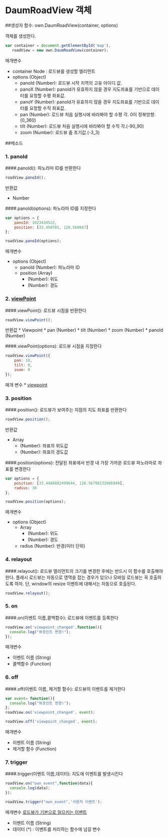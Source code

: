 # DaumRoadView 객체


##생성자 함수: own.DaumRoadView(container, options)

객체를 생성한다.
```javascript
var container = document.getElementById('map'),
   roadView = new own.DaumRoadView(container);
```

  매개변수
  * container Node : 로드뷰를 생성할 엘리먼트
  * options (Object)
    * panoId (Number): 로드뷰 시작 지역의 고유 아이디 값.
    * panoX (Number): panoId가 유효하지 않을 경우 지도좌표를 기반으로 데이터를 요청할 수평 좌표값.
    * panoY (Number): panoId가 유효하지 않을 경우 지도좌표를 기반으로 데이터를 요청할 수직 좌표값.
    * pan (Number): 로드뷰 처음 실행시에 바라봐야 할 수평 각. 0이 정북방향. (0_360)
    * tilt (Number): 로드뷰 처음 실행시에 바라봐야 할 수직 각.(-90_90)
    * zoom (Number): 로드뷰 줌 초기값.(-3_3)


##메소드

### 1. panoId

####.panoId(): 파노라마 ID를 반환한다

```javascript
roadView.panoId();
```
  반환값
  * Number


####.panoId(options): 파노라마 ID를 지정한다

```javascript
var options = {
    panoId: 1023434522,
    position: [33.450701, 126.560667]
};

roadView.panoId(options);
```
  매개변수
  * options (Object)
    * panoId (Number): 파노라마 ID
    * position (Array)
        * (Number): 위도
        * (Number): 경도


### 2. [viewPoint](http://apis.map.daum.net/web/documentation/#Roadview_setViewpoint)

####.viewPoint(): 로드뷰 시점을 반환한다

```javascript
roadView.viewPoint();
```
  반환값
    * Viewpoint
        * pan (Number)
        * tilt (Number)
        * zoom (Number)
        * panoId (Number)

####.viewPoint(options): 로드뷰 시점을 지정한다

```javascript
roadView.viewPoint({
    pan: 10,
    tilt: 0,
    zoom: 0
});
```
  매개 변수
    * [viewpoint](http://apis.map.daum.net/web/documentation/#Viewpoint)


### 3. position

####.position(): 로드뷰가 보여주는 지점의 지도 좌표를 반환한다

```javascript
roadView.position();
```
  반환값
  * Array
    * (Number): 좌표의 위도값
    * (Number): 좌표의 경도값


####.position(options): 전달된 좌표에서 반경 내 가장 가까운 로드뷰 파노라마로 좌표를 변경한다

```javascript
var options = {
    position: [33.4488882499644, 126.56798133906949],
    radius: 30
};

roadView.position(options);
```
  매개변수
  * options (Object)
    * Array
        * (Number): 위도
        * (Number): 경도
    * radius (Number): 반경(미터 단위)


### 4. relayout

####.relayout(): 로드뷰 엘리먼트의 크기를 변경한 후에는 반드시 이 함수를 호출해야 한다.
플래시 로드뷰는 자동으로 영역을 잡는 경우가 있으나 모바일 로드뷰는 꼭 호출하도록 하자.
단, window의 resize 이벤트에 대해서는 자동으로 호출된다.

```javascript
roadView.relayout();
```


### 5. on
  
####.on(이벤트 이름,콜백함수): 로드뷰에 이벤트를 등록한다
  
```javascript
roadView.on('viewpoint_changed',function(){
  console.log("뷰포인트 변경!");
});
```

  매개변수
  * 이벤트 이름 (String)
  * 콜백함수 (Function)


### 6. off

####.off(이벤트 이름, 제거할 함수): 로드뷰의 이벤트를 제거한다
  
```javascript
var event= function(){
  console.log("뷰포인트 변경!");
};
roadView.on('viewpoint_changed', event);

roadView.off('viewpoint_changed', event);
```

  매개변수
  * 이벤트 이름 (String)
  * 제거할 함수 (Function)


### 7. trigger
  
####.trigger(이벤트 이름,데이터): 지도에 이벤트를 발생시킨다
  
```javascript
roadView.on("own_event",function(data){
  console.log(data);
});

roadView.trigger("own_event",'사용자 이벤트');
```

  매개변수 [로드뷰가 기본으로 일으키는 이벤트](http://apis.map.daum.net/web/documentation/#Roadview_Events)
  * 이벤트 이름 (String)
  * 데이터 (*) : 이벤트를 처리하는 함수에 넘길 변수